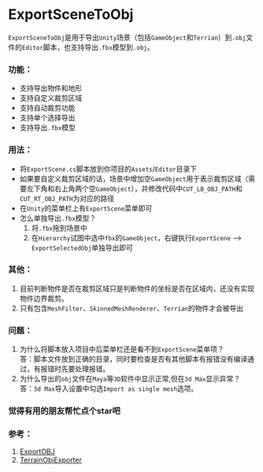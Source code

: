 ﻿
# ExportSceneToObj
`ExportSceneToObj`是用于导出`Unity`场景（包括`GameObject`和`Terrian`）到`.obj`文件的`Editor`脚本，也支持导出`.fbx`模型到`.obj`。

### 功能：
* 支持导出物件和地形
* 支持自定义裁剪区域
* 支持自动裁剪功能
* 支持单个选择导出
* 支持导出`.fbx`模型

### 用法：
* 将`ExportScene.cs`脚本放到你项目的`Assets`/`Editor`目录下
* 如果要自定义裁剪区域的话，场景中增加空`GameObject`用于表示裁剪区域（需要左下角和右上角两个空`GameObject`），并修改代码中`CUT_LB_OBJ_PATH`和`CUT_RT_OBJ_PATH`为对应的路径
* 在`Unity`的菜单栏上有`ExportScene`菜单即可
* 怎么单独导出`.fbx`模型？
    1. 将`.fbx`拖到场景中
    2. 在`Hierarchy`试图中选中`fbx`的`GameObject`，右键执行`ExportScene` --> `ExportSelectedObj`单独导出即可

### 其他：
1. 目前判断物件是否在裁剪区域只是判断物件的坐标是否在区域内，还没有实现物件边界裁剪。
2. 只有包含`MeshFilter`、`SkinnedMeshRenderer`、`Terrian`的物件才会被导出

### 问题：
1. 为什么将脚本放入项目中后菜单栏还是看不到`ExportScene`菜单项？  
   答：脚本文件放到正确的目录，同时要检查是否有其他脚本有报错没有编译通过，有报错时先要处理报错。  
2. 为什么导出的`obj`文件在`Maya`等`3D`软件中显示正常,但在`3d Max`显示异常？  
   答：`3d Max`导入设置中勾选`Import as single mesh`选项。  
   
### 觉得有用的朋友帮忙点个star吧

### 参考：
1. [ExportOBJ](http://wiki.unity3d.com/index.php?title=ExportOBJ)
2. [TerrainObjExporter](http://wiki.unity3d.com/index.php?title=TerrainObjExporter)
